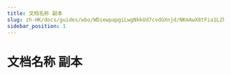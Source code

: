 ```yaml
---
title: 文档名称 副本
slug: zh-HK/docs/guides/wbo/WDiewpapgiLwgNkkUd7cvdGXnjd/NKmAwX8tFia1LZkpNVGcfyuwnRf
sidebar_position: 1
---
```



# 文档名称 副本

